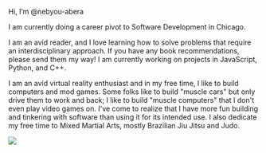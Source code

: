 Hi, I’m @nebyou-abera

I am currently doing a career pivot to Software Development in Chicago. 

I am an avid reader, and I love learning how to solve problems that require an interdisciplinary approach. If you have any book recommendations, please send them my way! I am currently working on projects in JavaScript, Python, and C++. 

I am an avid virtual reality enthusiast and in my free time, I like to build computers and mod games. Some folks like to build "muscle cars" but only drive them to work and back; I like to build "muscle computers" that I don't even play video games on. I've come to realize that I have more fun building and tinkering with software than using it for its intended use. I also dedicate my free time to Mixed Martial Arts, mostly Brazilian Jiu Jitsu and Judo.

![](https://github.com/nebyou-abera/transition/blob/main/csp/machine_learning_pathway.png)

